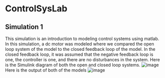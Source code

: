 # ControlSysLab
## Simulation 1 
This simulation is an introduction to modeling control systems using matlab. In this simulation, a dc motor was modeled where we compared the open loop system of the model to the closed feedback loop of the model. In the closed feedback loop, it was assumed that the negative feedback loop is one, the controller is one, and there are no disturbances in the system. 
Here is the Simulink diagram of both the open and closed loop systems.
![image](https://user-images.githubusercontent.com/37052409/156423026-d8f74747-de88-4025-8544-23063ab162ce.png)
Here is the output of both of the models
![image](https://user-images.githubusercontent.com/37052409/156423226-8f302068-1888-4a67-bbf9-da83d96595a9.png)

